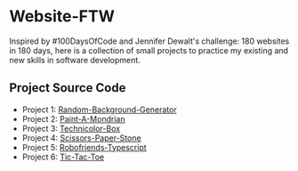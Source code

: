 # Website-FTW

Inspired by #100DaysOfCode and Jennifer Dewalt's challenge: 180 websites in 180 days, here is a collection of small projects to practice my existing and new skills in software development.

## Project Source Code

- Project 1: [Random-Background-Generator](https://github.com/edsonha/Website-FTW/tree/random-background-generator)
- Project 2: [Paint-A-Mondrian](https://github.com/edsonha/Website-FTW/tree/paint-a-mondrian)
- Project 3: [Technicolor-Box](https://github.com/edsonha/Website-FTW/tree/technicolor-box)
- Project 4: [Scissors-Paper-Stone](https://github.com/edsonha/Website-FTW/tree/scissors-paper-stone)
- Project 5: [Robofriends-Typescript](https://github.com/edsonha/Website-FTW/tree/robofriends-typescript)
- Project 6: [Tic-Tac-Toe](https://github.com/edsonha/Website-FTW/tree/tic-tac-toe)
